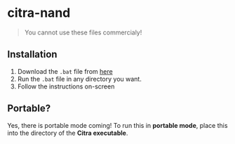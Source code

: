# citra-nand

> You cannot use these files commercialy!
## Installation
1. Download the `.bat` file from [here](batch/CIT_NAND_archive.bat)
2. Run the `.bat` file in any directory you want.
3. Follow the instructions on-screen
## Portable?
Yes, there is portable mode coming!
To run this in **portable mode**, place this into the directory of the **Citra executable**.

